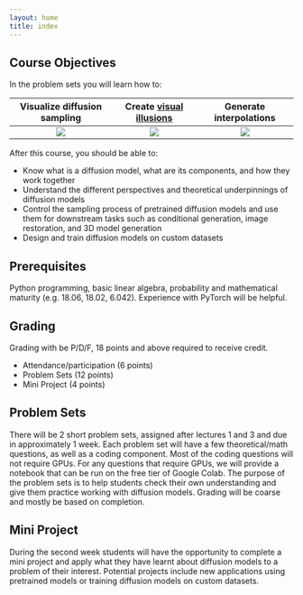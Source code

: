 ```yaml
---
layout: home
title: index
---
```


## Course Objectives

In the problem sets you will learn how to:

| Visualize diffusion sampling | Create [visual illusions][va-link] | Generate interpolations |
|:----------------------------:|:----------------------------------:|:-----------------------:|
| ![][flow-img]                | ![][rot-img]                       | ![][intp-img]           |


After this course, you should be able to:
 - Know what is a diffusion model, what are its components, and how they work together
 - Understand the different perspectives and theoretical underpinnings of diffusion models
 - Control the sampling process of pretrained diffusion models and use them for downstream tasks such as conditional generation, image restoration, and 3D model generation
 - Design and train diffusion models on custom datasets


## Prerequisites

Python programming, basic linear algebra, probability and mathematical maturity (e.g. 18.06, 18.02, 6.042). Experience with PyTorch will be helpful.

## Grading

Grading with be P/D/F, 18 points and above required to receive credit.
 - Attendance/participation (6 points)
 - Problem Sets (12 points)
 - Mini Project (4 points)

## Problem Sets

There will be 2 short problem sets, assigned after lectures 1 and 3 and due in approximately 1 week. Each problem set will have a few theoretical/math questions, as well as a coding component. Most of the coding questions will not require GPUs. For any questions that require GPUs, we will provide a notebook that can be run on the free tier of Google Colab. The purpose of the problem sets is to help students check their own understanding and give them practice working with diffusion models. Grading will be coarse and mostly be based on completion.

## Mini Project

During the second week students will have the opportunity to complete a mini project and apply what they have learnt about diffusion models to a problem of their interest. Potential projects include new applications using pretrained models or training diffusion models on custom datasets.


[flow-img]: /_images/demos/flow_anim_small.gif
[intp-img]: /_images/demos/interpolation.gif
[rot-img]:  /_images/demos/rotation.gif
[va-link]:  https://dangeng.github.io/visual_anagrams/

